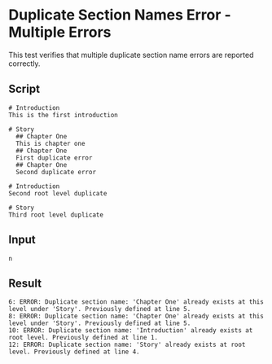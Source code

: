 # Duplicate Section Names Error - Multiple Errors

This test verifies that multiple duplicate section name errors are reported correctly.

## Script
```cuentitos
# Introduction
This is the first introduction

# Story
  ## Chapter One
  This is chapter one
  ## Chapter One
  First duplicate error
  ## Chapter One
  Second duplicate error

# Introduction
Second root level duplicate

# Story
Third root level duplicate
```

## Input
```input
n
```

## Result
```result
6: ERROR: Duplicate section name: 'Chapter One' already exists at this level under 'Story'. Previously defined at line 5.
8: ERROR: Duplicate section name: 'Chapter One' already exists at this level under 'Story'. Previously defined at line 5.
10: ERROR: Duplicate section name: 'Introduction' already exists at root level. Previously defined at line 1.
12: ERROR: Duplicate section name: 'Story' already exists at root level. Previously defined at line 4.
```
